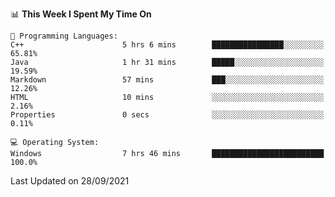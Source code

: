 
<!--START_SECTION:waka-->
📊 **This Week I Spent My Time On** 

```text
💬 Programming Languages: 
C++                      5 hrs 6 mins        ████████████████░░░░░░░░░   65.81% 
Java                     1 hr 31 mins        █████░░░░░░░░░░░░░░░░░░░░   19.59% 
Markdown                 57 mins             ███░░░░░░░░░░░░░░░░░░░░░░   12.26% 
HTML                     10 mins             ░░░░░░░░░░░░░░░░░░░░░░░░░   2.16% 
Properties               0 secs              ░░░░░░░░░░░░░░░░░░░░░░░░░   0.11%

💻 Operating System: 
Windows                  7 hrs 46 mins       █████████████████████████   100.0%

```


 Last Updated on 28/09/2021
<!--END_SECTION:waka-->
